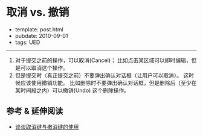 
# 取消 vs. 撤销

- template: post.html
- pubdate: 2010-09-01
- tags: UED

----


1. 对于提交之前的操作，可以取消(Cancel)；
    比如点击某区域可以即时编辑，但是可以取消这个操作。
2. 但是提交时（真正提交之前）不要弹出确认对话框（让用户可以取消）。
    这时候应该使用撤销功能。
    比如删除时不要弹出确认对话框，但是删除后（至少在某时间段之内）可以撤销(Undo)
    这个删除操作。


## 参考 & 延伸阅读

* [谈谈取消键与撤消键的使用](http://www.alibuybuy.com/22500.html)
